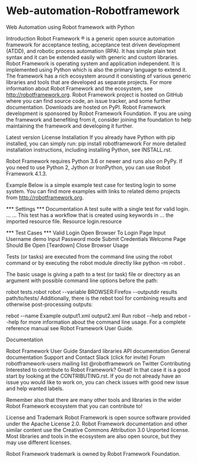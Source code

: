 # Web-automation-Robotframework
Web Automation using Robot framework with Python


Introduction
Robot Framework ® is a generic open source automation framework for acceptance testing, acceptance test driven development (ATDD), and robotic process automation (RPA). It has simple plain text syntax and it can be extended easily with generic and custom libraries.
Robot Framework is operating system and application independent. It is implemented using Python which is also the primary language to extend it. The framework has a rich ecosystem around it consisting of various generic libraries and tools that are developed as separate projects. For more information about Robot Framework and the ecosystem, see http://robotframework.org.
Robot Framework project is hosted on GitHub where you can find source code, an issue tracker, and some further documentation. Downloads are hosted on PyPI.
Robot Framework development is sponsored by Robot Framework Foundation. If you are using the framework and benefiting from it, consider joining the foundation to help maintaining the framework and developing it further.

Latest version License
Installation
If you already have Python with pip installed, you can simply run:
pip install robotframework
For more detailed installation instructions, including installing Python, see INSTALL.rst.

Robot Framework requires Python 3.6 or newer and runs also on PyPy. If you need to use Python 2, Jython or IronPython, you can use Robot Framework 4.1.3.

Example
Below is a simple example test case for testing login to some system. You can find more examples with links to related demo projects from http://robotframework.org.

*** Settings ***
Documentation     A test suite with a single test for valid login.
...
...               This test has a workflow that is created using keywords in
...               the imported resource file.
Resource          login.resource

*** Test Cases ***
Valid Login
    Open Browser To Login Page
    Input Username    demo
    Input Password    mode
    Submit Credentials
    Welcome Page Should Be Open
    [Teardown]    Close Browser
Usage

Tests (or tasks) are executed from the command line using the robot command or by executing the robot module directly like python -m robot .

The basic usage is giving a path to a test (or task) file or directory as an argument with possible command line options before the path:

robot tests.robot
robot --variable BROWSER:Firefox --outputdir results path/to/tests/
Additionally, there is the rebot tool for combining results and otherwise post-processing outputs:

rebot --name Example output1.xml output2.xml
Run robot --help and rebot --help for more information about the command line usage. For a complete reference manual see Robot Framework User Guide.

Documentation

Robot Framework User Guide
Standard libraries
API documentation
General documentation
Support and Contact
Slack (click for invite)
Forum
robotframework-users mailing list
@robotframework on Twitter
Contributing
Interested to contribute to Robot Framework? Great! In that case it is a good start by looking at the CONTRIBUTING.rst. If you do not already have an issue you would like to work on, you can check issues with good new issue and help wanted labels.

Remember also that there are many other tools and libraries in the wider Robot Framework ecosystem that you can contribute to!

License and Trademark
Robot Framework is open source software provided under the Apache License 2.0. Robot Framework documentation and other similar content use the Creative Commons Attribution 3.0 Unported license. Most libraries and tools in the ecosystem are also open source, but they may use different licenses.

Robot Framework trademark is owned by Robot Framework Foundation.
